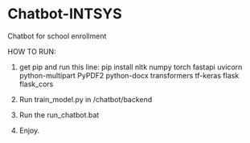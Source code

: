 # Chatbot-INTSYS
Chatbot for school enrollment


HOW TO RUN:

1) get pip and run this line:
pip install nltk numpy torch fastapi uvicorn python-multipart PyPDF2 python-docx transformers tf-keras flask flask_cors


2) Run train_model.py in /chatbot/backend


3) Run the run_chatbot.bat


4) Enjoy.
